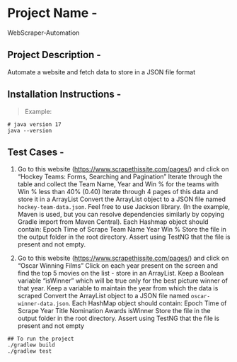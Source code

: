 # Project Name -
WebScraper-Automation

## Project Description -
Automate a website and fetch data to store in a JSON file format

## Installation Instructions -

> Example:
```
# java version 17
java --version
```

## Test Cases -
1. Go to this website (https://www.scrapethissite.com/pages/) and click on “Hockey Teams: Forms, Searching and Pagination”
Iterate through the table and collect the Team Name, Year and Win % for the teams with Win % less than 40% (0.40)
Iterate through 4 pages of this data and store it in a ArrayList<HashMap>
Convert the ArrayList<HashMap> object to a JSON file named `hockey-team-data.json`. Feel free to use Jackson library. (In the example, Maven is used, but you can resolve dependencies similarly by copying Gradle import from Maven Central). Each Hashmap object should contain: 
Epoch Time of Scrape
Team Name
Year
Win %
Store the file in the output folder in the root directory. Assert using TestNG that the file is present and not empty.


2. Go to this website (https://www.scrapethissite.com/pages/) and click on “Oscar Winning Films”
Click on each year present on the screen and find the top 5 movies on the list - store in an ArrayList<HashMap>. 
Keep a Boolean variable “isWinner” which will be true only for the best picture winner of that year.
Keep a variable to maintain the year from which the data is scraped
Convert the ArrayList<HashMap> object to a JSON file named `oscar-winner-data.json`. Each HashMap object should contain:
Epoch Time of Scrape
Year
Title
Nomination
Awards
isWinner
Store the file in the output folder in the root directory. Assert using TestNG that the file is present and not empty
```
## To run the project
./gradlew build
./gradlew test
```

 
